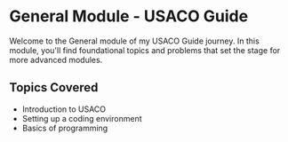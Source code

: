 # General Module - USACO Guide

Welcome to the General module of my USACO Guide journey. In this module, you'll find foundational topics and problems that set the stage for more advanced modules. 

## Topics Covered
- Introduction to USACO
- Setting up a coding environment
- Basics of programming
